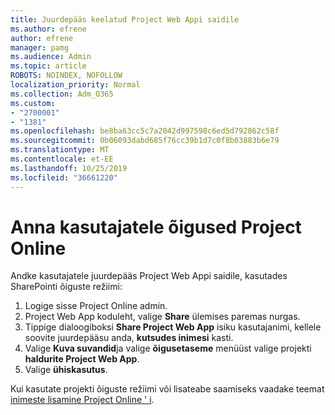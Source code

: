 ```yaml
---
title: Juurdepääs keelatud Project Web Appi saidile
ms.author: efrene
author: efrene
manager: pamg
ms.audience: Admin
ms.topic: article
ROBOTS: NOINDEX, NOFOLLOW
localization_priority: Normal
ms.collection: Adm_O365
ms.custom:
- "2700001"
- "1381"
ms.openlocfilehash: be8ba63cc5c7a2042d997598c6ed5d792862c58f
ms.sourcegitcommit: 0b06093dabd685f76cc39b1d7c0f8b03883b6e79
ms.translationtype: MT
ms.contentlocale: et-EE
ms.lasthandoff: 10/25/2019
ms.locfileid: "36661220"
---
```

# <a name="give-users-permissions-in-project-online"></a>Anna kasutajatele õigused Project Online

Andke kasutajatele juurdepääs Project Web Appi saidile, kasutades SharePointi õiguste režiimi:

1. Logige sisse Project Online admin.
2. Project Web App koduleht, valige **Share** ülemises paremas nurgas.
3. Tippige dialoogiboksi **Share Project Web App** isiku kasutajanimi, kellele soovite juurdepääsu anda, **kutsudes inimesi** kasti.
4. Valige **Kuva suvandid**ja valige **õigusetaseme** menüüst valige projekti **haldurite Project Web App**.
5. Valige **ühiskasutus**.

Kui kasutate projekti õiguste režiimi või lisateabe saamiseks vaadake teemat [inimeste lisamine Project Online ' i](https://docs.microsoft.com/projectonline/step-2-add-people-to-project-online).
